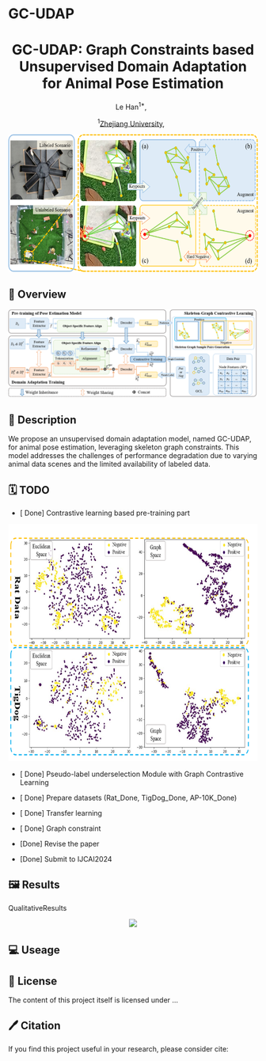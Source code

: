 # GC-UDAP

<div align="center">

<h1> GC-UDAP: Graph Constraints based Unsupervised Domain Adaptation for Animal Pose Estimation </h1>
Le Han<sup>1*</sup>, &nbsp;
 
 <sup>1</sup>[Zhejiang University](https://www.zju.edu.cn/english/), &nbsp;
 </div>
 <p align="center">
  <img width="614" height="278" src="./figs/intro.png">
</p>
 
 ## 🚀 Overview
<p align="center">
  <img src="./figs/architecture.png">
</p>

## 📖 Description
We propose an unsupervised domain adaptation model, named GC-UDAP, for animal pose estimation, leveraging skeleton graph constraints. This model addresses the challenges of performance degradation due to varying animal data scenes and the limited availability of labeled data.


## 🗓️ TODO
- [ Done] Contrastive learning based pre-training part 
<p align="center">
  <img width="730" height="480" src="./figs/cluster.png">
</p>

- [ Done] Pseudo-label underselection Module with Graph Contrastive Learning

- [ Done] Prepare datasets (Rat_Done, TigDog_Done, AP-10K_Done)

- [ Done] Transfer learning

- [ Done] Graph constraint
  
- [Done] Revise the paper

- [Done] Submit to IJCAI2024


## 🖼️ Results
QualitativeResults
<p align="center">
  <img src="./figs/QualitativeResults.jpg">
</p>


## 💻 Useage


## 🎫 License

The content of this project itself is licensed under ...

## 🖊️ Citation


If you find this project useful in your research, please consider cite:


```BibTeX
